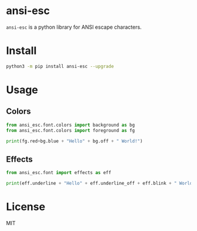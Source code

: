 # ansi-esc
`ansi-esc` is a python library for ANSI escape characters.

# Install
```bash
python3 -m pip install ansi-esc --upgrade
```

# Usage

## Colors
```python
from ansi_esc.font.colors import background as bg
from ansi_esc.font.colors import foreground as fg

print(fg.red+bg.blue + "Hello" + bg.off + " World!")
```

## Effects
```python
from ansi_esc.font import effects as eff

print(eff.underline + "Hello" + eff.underline_off + eff.blink + " World!")
```

# License
MIT
